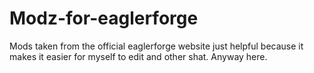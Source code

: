 # Modz-for-eaglerforge
Mods taken from the official eaglerforge website just helpful because it makes it easier for myself to edit and other shat. Anyway here.
